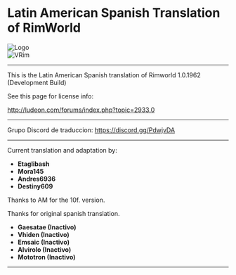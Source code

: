 # Latin American Spanish Translation of RimWorld

![Logo](https://github.com/Ludeon/RimWorld-SpanishLatin/blob/master/LangIcon.png?raw=true) <br>
![VRim](https://img.shields.io/badge/RimWorld-0.18.1712-green.svg?style=for-the-badge)

_ _ _

This is the Latin American Spanish translation of Rimworld 1.0.1962 (Development Build)

See this page for license info:

http://ludeon.com/forums/index.php?topic=2933.0

- - -

Grupo Discord de traduccion: https://discord.gg/PdwjvDA
- - -

Current translation and adaptation by:
* __Etaglibash__
* __Mora145__
* __Andres6936__
* __Destiny609__

Thanks to AM for the 10f. version.

Thanks for original spanish translation.

* __Gaesatae (Inactivo)__
* __Vhiden (Inactivo)__
* __Emsaic (Inactivo)__
* __Alvirolo (Inactivo)__
* __Mototron (Inactivo)__

- - -
